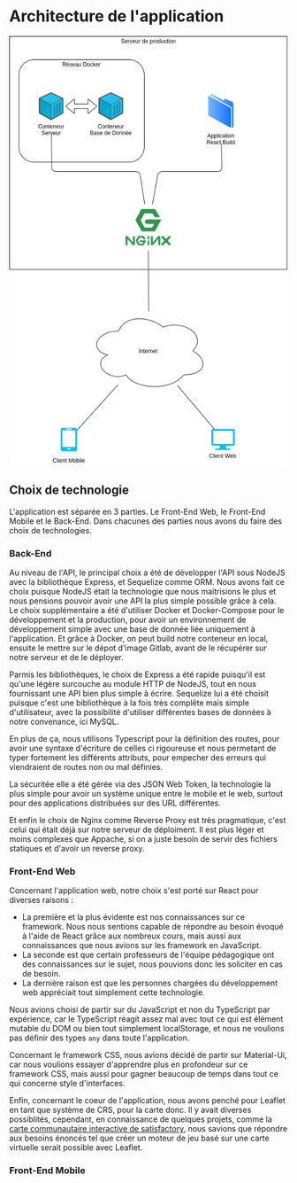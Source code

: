 # Architecture de l'application

![Architecture](./img/Architecture.png)

## Choix de technologie
L'application est séparée en 3 parties. Le Front-End Web, le Front-End Mobile et le Back-End. Dans chacunes des parties nous avons du faire des choix de technologies.

### Back-End
Au niveau de l'API, le principal choix a été de développer l'API sous NodeJS avec la bibliothèque Express, et Sequelize comme ORM. Nous avons fait ce choix puisque NodeJS était la technologie que nous maitrisions le plus et nous pensions pouvoir avoir une API la plus simple possible grâce à cela.  
Le choix supplémentaire a été d'utiliser Docker et Docker-Compose pour le développement et la production, pour avoir un environnement de développement simple avec une base de donnée liée uniquement à l'application. Et grâce à Docker, on peut build notre conteneur en local, ensuite le mettre sur le dépot d'image Gitlab, avant de le récupérer sur notre serveur et de le déployer.  

Parmis les bibliothèques, le choix de Express a été rapide puisqu'il est qu'une légère surcouche au module HTTP de NodeJS, tout en nous fournissant une API bien plus simple à écrire. Sequelize lui a été choisit puisque c'est une bibliothèque à la fois très complête mais simple d'utilisateur, avec la possibilité d'utiliser différentes bases de données à notre convenance, ici MySQL.  

En plus de ça, nous utilisons Typescript pour la définition des routes, pour avoir une syntaxe d'écriture de celles ci rigoureuse et nous permetant de typer fortement les différents attributs, pour empecher des erreurs qui viendraient de routes non ou mal définies.

La sécuritée elle a été gérée via des JSON Web Token, la technologie la plus simple pour avoir un système unique entre le mobile et le web, surtout pour des applications distribuées sur des URL différentes.

Et enfin le choix de Nginx comme Reverse Proxy est très pragmatique, c'est celui qui était déjà sur notre serveur de déploiment. Il est plus léger et moins complexes que Appache, si on a juste besoin de servir des fichiers statiques et d'avoir un reverse proxy.

### Front-End Web

Concernant l'application web, notre choix s'est porté sur React pour diverses raisons :
* La première et la plus évidente est nos connaissances sur ce framework. Nous nous sentions capable de répondre au besoin évoqué à l'aide de React grâce aux nombreux cours, mais aussi aux connaissances que nous avions sur les framework en JavaScript.
* La seconde est que certain professeurs de l'équipe pédagogique ont des connaissances sur le sujet, nous pouvions donc les soliciter en cas de besoin.
* La dernière raison est que les personnes chargées du développement web appréciait tout simplement cette technologie.

Nous avions choisi de partir sur du JavaScript et non du TypeScript par expérience, car le TypeScript réagit assez mal avec tout ce qui est élément mutable du DOM ou bien tout simplement localStorage, et nous ne voulions pas définir des types `any` dans toute l'application.

Concernant le framework CSS, nous avions décidé de partir sur Material-Ui, car nous voulions essayer d'apprendre plus en profondeur sur ce framework CSS, mais aussi pour gagner beaucoup de temps dans tout ce qui concerne style d'interfaces.

Enfin, concernant le coeur de l'application, nous avons penché pour Leaflet en tant que système de CRS, pour la carte donc. Il y avait diverses possiblités, cependant, en connaissance de quelques projets, comme la [carte communautaire interactive de satisfactory](https://satisfactory-calculator.com/en/interactive-map), nous savions que répondre aux besoins énoncés tel que créer un moteur de jeu basé sur une carte virtuelle serait possible avec Leaflet.


### Front-End Mobile
